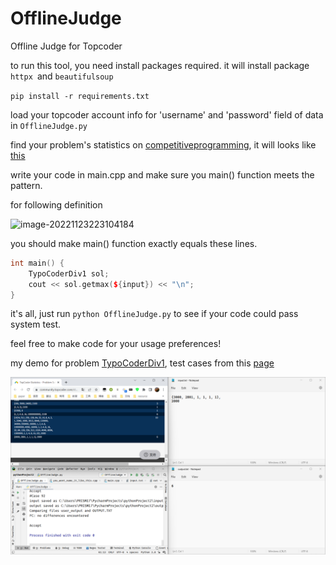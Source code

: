 # OfflineJudge
Offline Judge for Topcoder

to run this tool, you need install packages required. it will install package `httpx `and `beautifulsoup`

`pip install -r requirements.txt`

load your topcoder account info for 'username' and 'password' field of data in `OfflineJudge.py`

find your problem's statistics on [competitiveprogramming](https://competitiveprogramming.info/), it will looks like [this](https://community.topcoder.com/stat?c=problem_solution&rm=319909&rd=15820&pm=12924&cr=22714443)

write your code in main.cpp and make sure you main() function meets the pattern.

for following definition 

![image-20221123223104184](C:\Users\PRISM17\Desktop\OfflineJudge\definition.png)

you should make main() function exactly equals these lines.

```cpp
int main() {
    TypoCoderDiv1 sol;
    cout << sol.getmax(${input}) << "\n";
}
```

it's all, just run `python OfflineJudge.py` to see if your code could pass system test.

feel free to make code for your usage preferences!

my demo for problem [TypoCoderDiv1](https://arena.topcoder.com/#/u/practiceCode/15861/36809/12924/1/320020), test cases from this [page](https://community.topcoder.com/stat?c=problem_solution&rm=319909&rd=15820&pm=12924&cr=22714443)

![accept](accept.png)

